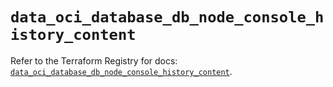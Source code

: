 # `data_oci_database_db_node_console_history_content`

Refer to the Terraform Registry for docs: [`data_oci_database_db_node_console_history_content`](https://registry.terraform.io/providers/hashicorp/oci/7.19.0/docs/data-sources/database_db_node_console_history_content).
